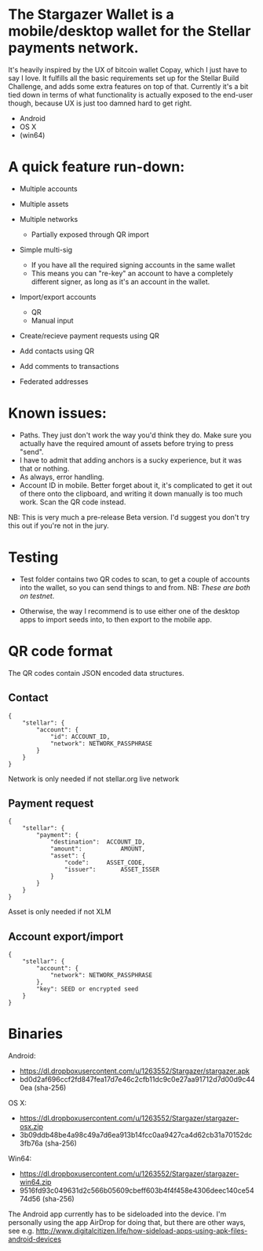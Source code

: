 # The Stargazer Wallet is a mobile/desktop wallet for the Stellar payments network.

It's heavily inspired by the UX of bitcoin wallet Copay, which I just have to say I love.
It fulfills all the basic requirements set up for the Stellar Build Challenge, and adds some extra features on top of that.
Currently it's a bit tied down in terms of what functionality is actually exposed to the end-user though,
because UX is just too damned hard to get right.

* Android
* OS X
* (win64)


# A quick feature run-down:

* Multiple accounts

* Multiple assets

* Multiple networks
	* Partially exposed through QR import

* Simple multi-sig
	* If you have all the required signing accounts in the same wallet
	* This means you can "re-key" an account to have a completely different signer, as long as it's an account in the wallet.

* Import/export accounts
	* QR
	* Manual input

* Create/recieve payment requests using QR

* Add contacts using QR

* Add comments to transactions

* Federated addresses

# Known issues:

* Paths. They just don't work the way you'd think they do. Make sure you actually have the required amount of assets before trying to press "send".
* I have to admit that adding anchors is a sucky experience, but it was that or nothing.
* As always, error handling.
* Account ID in mobile. Better forget about it, it's complicated to get it out of there onto the clipboard, and writing it down manually is too much work. Scan the QR
 code instead.

NB: This is very much a pre-release Beta version. I'd suggest you don't try this out if you're not in the jury.


# Testing

* Test folder contains two QR codes to scan, to get a couple of accounts into the wallet, so you can send 
things to and from. NB: *These are both on testnet*.

* Otherwise, the way I recommend is to use either one of the desktop apps to import seeds into, to then
export to the mobile app.

# QR code format

The QR codes contain JSON encoded data structures.

## Contact

```
{
	"stellar": {
		"account": {
			"id": ACCOUNT_ID,
			"network": NETWORK_PASSPHRASE
		}
	}
}
```

Network is only needed if not stellar.org live network

## Payment request

```
{
	"stellar": {
		"payment": {
			"destination":	ACCOUNT_ID,
			"amount":			AMOUNT,
			"asset": {
				"code":		ASSET_CODE,
				"issuer":		ASSET_ISSER
			}
		}
	}
}
```
Asset is only needed if not XLM

## Account export/import

```
{
	"stellar": {
		"account": {
			"network": NETWORK_PASSPHRASE
		},
		"key": SEED or encrypted seed
	}
}
```

# Binaries

Android:
* https://dl.dropboxusercontent.com/u/1263552/Stargazer/stargazer.apk
* bd0d2af696ccf2fd847fea17d7e46c2cfb11dc9c0e27aa91712d7d00d9c440ea (sha-256)

OS X:
* https://dl.dropboxusercontent.com/u/1263552/Stargazer/stargazer-osx.zip
* 3b09ddb48be4a98c49a7d6ea913b14fcc0aa9427ca4d62cb31a70152dc3fb76a (sha-256)

Win64:
* https://dl.dropboxusercontent.com/u/1263552/Stargazer/stargazer-win64.zip
* 9516fd93c049631d2c566b05609cbeff603b4f4f458e4306deec140ce5474d56 (sha-256)

The Android app currently has to be sideloaded into the device. I'm personally using the app AirDrop for doing that,
but there are other ways, see e.g. http://www.digitalcitizen.life/how-sideload-apps-using-apk-files-android-devices
